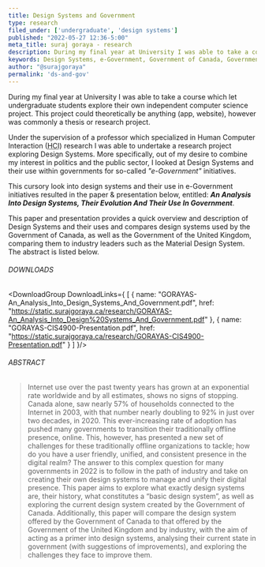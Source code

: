 ```yaml
---
title: Design Systems and Government
type: research
filed_under: ['undergraduate', 'design systems']
published: "2022-05-27 12:36-5:00"
meta_title: suraj goraya - research
description: During my final year at University I was able to take a course which let undergraduate students explore their own independent computer science project, this resulted in a cursory look into design systems and their use in e-Government initiatives.
keywords: Design Systems, e-Government, Government of Canada, Government of the United Kingdom, undergraduate research, Canadian Digital Service, Government Digital Service, University of Guelph
author: "@surajgoraya"
permalink: 'ds-and-gov'
---
```


<script>
    import DownloadGroup from '$lib/Components/DownloadGroup/DownloadGroup.svelte';
</script>

During my final year at University I was able to take a course which let 
undergraduate students explore their own independent computer science project.
This project could theoretically be anything (app, website), however was
commonly a thesis or research project.

Under the supervision of a professor which specialized in Human Computer
Interaction (<abbr title="Human Computer Interaction">HCI</abbr>) research I
was able to undertake a research project exploring Design Systems. More
specifically, out of my desire to combine my interest in politics and the
public sector, I looked at Design Systems and their use within governments for
so-called _"e-Government"_ initiatives.

This cursory look into design systems and their use in e-Government
initiatives resulted in the paper & presentation below, entitled: _**An Analysis Into Design Systems, Their Evolution And Their Use In Government**_.

This paper and presentation provides a quick overview and description of
Design Systems and their uses and compares design systems used by the
Government of Canada, as well as the Government of the United Kingdom,
comparing them to industry leaders such as the Material Design System. The
abstract is listed below.

###### DOWNLOADS

<DownloadGroup 
DownloadLinks={
    [
        {
            name: "GORAYAS-An_Analysis_Into_Design_Systems_And_Government.pdf", 
            href: "https://static.surajgoraya.ca/research/GORAYAS-An_Analysis_Into_Design%20Systems_And_Government.pdf"
        }, 
        {
            name: "GORAYAS-CIS4900-Presentation.pdf", 
            href: "https://static.surajgoraya.ca/research/GORAYAS-CIS4900-Presentation.pdf"
        }
    ]
}/>

###### ABSTRACT
 >Internet use over the past twenty years has grown at an exponential rate worldwide and by all estimates, shows no signs of stopping. Canada alone, saw
 >nearly 57% of households connected to the Internet in 2003, with that number
 >nearly doubling to 92% in just over two decades, in 2020. This ever-increasing
 >rate of adoption has pushed many governments to transition their traditionally
 >offline presence, online. This, however, has presented a new set of challenges
 >for these traditionally offline organizations to tackle; how do you have a
 >user friendly, unified, and consistent presence in the digital realm? The
 >answer to this complex question for many governments in 2022 is to follow in
 >the path of industry and take on creating their own design systems to manage
 >and unify their digital presence. This paper aims to explore what exactly
 >design systems are, their history, what constitutes a “basic design system”,
 >as well as exploring the current design system created by the Government of
 >Canada. Additionally, this paper will compare the design system offered by the
 >Government of Canada to that offered by the Government of the United Kingdom
 >and by industry, with the aim of acting as a primer into design systems,
 >analysing their current state in government (with suggestions of
 >improvements), and exploring the challenges they face to improve them.